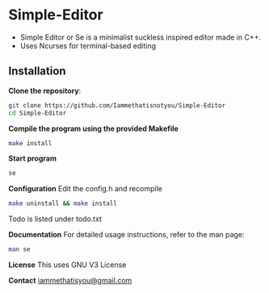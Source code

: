 # Simple-Editor
- Simple Editor or Se is a minimalist suckless inspired editor made in C++.
- Uses Ncurses for terminal-based editing

## Installation
**Clone the repository**:
```bash
git clone https://github.com/Iammethatisnotyou/Simple-Editor
cd Simple-Editor
```

**Compile the program using the provided Makefile**
```bash
make install
```

**Start program**
```bash
se
```

**Configuration**
Edit the config.h and recompile
```bash
make uninstall && make install
```

Todo is listed under todo.txt

**Documentation**
For detailed usage instructions, refer to the man page:
```bash
man se
```

**License**
This uses GNU V3 License

**Contact**
iammethatisyou@gmail.com
